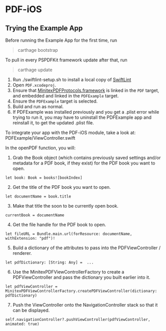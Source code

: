 # PDF-iOS

## Trying the Example App

Before running the Example App for the first time, run
> carthage bootstrap

To pull in every PSPDFKit framework update after that, run
> carthage update

1. Run ./swiftlint-setup.sh to install a local copy of 
[SwiftLint](https://github.com/realm/SwiftLint)
2. Open `PDF.xcodeproj`.
3. Ensure that [MinitexPDFProtocols.framework](https://github.com/Minitex/MinitexPDFProtocols) is linked in the `PDF` target, and embedded and linked in the `PDFExample` target.
3. Ensure the `PDFExample` target is selected.
4. Build and run as normal.
5. If PDFExample was installed previously and you get a .plist error while trying to run it, you may have to uninstall the PDFExample app and reinstall it, to get the updated .plist file.

To integrate your app with the PDF-iOS module, take a look at:
PDFExample/ViewController.swift

In the openPDF function, you will:

1. Grab the Book object (which contains previously saved settings and/or metadata for a PDF book, if they exist) for the PDF book you want to open.

`let book: Book = books![bookIndex]`

2. Get the title of the PDF book you want to open.

`let documentName = book.title`

3. Make that title the soon to be currently open book.

`currentBook = documentName`

4. Get the file handle for the PDF book to open.

`let fileURL = Bundle.main.url(forResource: documentName, withExtension: "pdf")!`

5. Build a dictionary of the attributes to pass into the PDFViewController / renderer.

`let pdfDictionary: [String: Any] =  ...`

6. Use the MinitexPDFViewControllerFactory to create a PDFViewController and pass the dictionary you built earlier into it.

`let pdfViewController = MinitexPDFViewControllerFactory.createPDFViewController(dictionary: pdfDictionary)`

7. Push the ViewController onto the NavigationController stack so that it can be displayed.

`self.navigationController?.pushViewController(pdfViewController, animated: true)`


